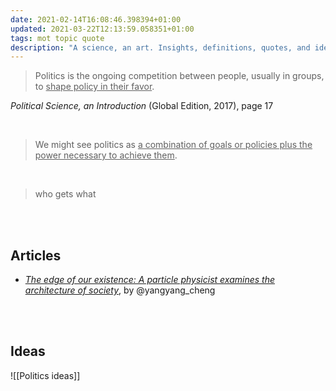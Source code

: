 ```yaml
---
date: 2021-02-14T16:08:46.398394+01:00
updated: 2021-03-22T12:13:59.058351+01:00
tags: mot topic quote
description: "A science, an art. Insights, definitions, quotes, and ideas about Politics."
---
```

> Politics is the ongoing competition between people, usually in groups, to <u>shape policy in their favor</u>.

<p class="cite"><cite>Political Science, an Introduction</cite> (Global Edition, 2017), page 17</p>

<br>

> We might see politics as <u>a combination of goals or policies plus the power necessary to achieve them</u>.

<br>

> who gets what

<br>
<br>

## Articles

- [<cite>The edge of our existence: A particle physicist examines the architecture of society</cite>](https://thebulletin.org/premium/2020-12/the-edge-of-our-existence-a-particle-physicist-examines-the-architecture-of-society/ "The edge of our existence: A particle physicist examines the architecture of society"), by @yangyang_cheng

<br>
<br>

## Ideas

![[Politics ideas]]